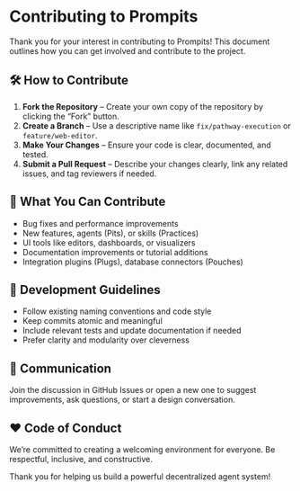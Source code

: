 
 # Contributing to Prompits
 
 Thank you for your interest in contributing to Prompits! This document outlines how you can get involved and contribute to the project.
 
 ## 🛠️ How to Contribute
 
 1. **Fork the Repository** – Create your own copy of the repository by clicking the “Fork” button.
 2. **Create a Branch** – Use a descriptive name like `fix/pathway-execution` or `feature/web-editor`.
 3. **Make Your Changes** – Ensure your code is clear, documented, and tested.
 4. **Submit a Pull Request** – Describe your changes clearly, link any related issues, and tag reviewers if needed.
 
 ## 🧭 What You Can Contribute
 
 - Bug fixes and performance improvements
 - New features, agents (Pits), or skills (Practices)
 - UI tools like editors, dashboards, or visualizers
 - Documentation improvements or tutorial additions
 - Integration plugins (Plugs), database connectors (Pouches)
 
 ## 🧪 Development Guidelines
 
 - Follow existing naming conventions and code style
 - Keep commits atomic and meaningful
 - Include relevant tests and update documentation if needed
 - Prefer clarity and modularity over cleverness
 
 ## 🧵 Communication
 
 Join the discussion in GitHub Issues or open a new one to suggest improvements, ask questions, or start a design conversation.
 
 ## ❤️ Code of Conduct
 
 We’re committed to creating a welcoming environment for everyone. Be respectful, inclusive, and constructive.
 
 Thank you for helping us build a powerful decentralized agent system!